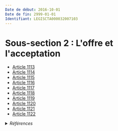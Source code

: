 ```yaml
---
Date de début: 2016-10-01
Date de fin: 2999-01-01
Identifiant: LEGISCTA000032007103
---
```


<h1>Sous-section 2 : L'offre et l'acceptation</h1>

- [Article 1113](article_1113.md)
- [Article 1114](article_1114.md)
- [Article 1115](article_1115.md)
- [Article 1116](article_1116.md)
- [Article 1117](article_1117.md)
- [Article 1118](article_1118.md)
- [Article 1119](article_1119.md)
- [Article 1120](article_1120.md)
- [Article 1121](article_1121.md)
- [Article 1122](article_1122.md)

<details>
  <summary><em>Références</em></summary>

  <h2>Articles faisant référence à la section</h2>
  
  <ul>
    <li>
      <a href="https://legal.tricoteuses.fr//redirection/LEGIARTI000032006591?vers=git&vers=legifrance">Ordonnance n° 2016-131 du 10 février 2016 portant réforme du droit des contrats, du régime général et de la preuve des obligations - article 2 ENTIEREMENT_MODIF</a> CREE source
    </li>
  </ul>
</details>
